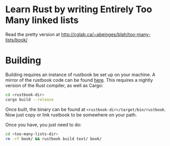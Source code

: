 # Learn Rust by writing Entirely Too Many linked lists

Read the pretty version at http://cglab.ca/~abeinges/blah/too-many-lists/book/

# Building

Building requires an instance of rustbook be set up on your machine. 
A mirror of the rustbook code can be found [here](https://github.com/steveklabnik/rustbook).
This requires a nightly version of the Rust compiler, as well as Cargo:

```sh
cd <rustbook-dir>
cargo build --release
```

Once built, the binary can be found at `<rustbook-dir>/target/bin/rustbook`.
Now just copy or link rustbook to be somewhere on your path.

Once you have, you just need to do:

```sh
cd <too-many-lists-dir>
rm -rf book/ && rustbook build text/ book/
```
